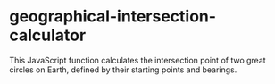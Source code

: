 # geographical-intersection-calculator
This JavaScript function calculates the intersection point of two great circles on Earth, defined by their starting points and bearings.
